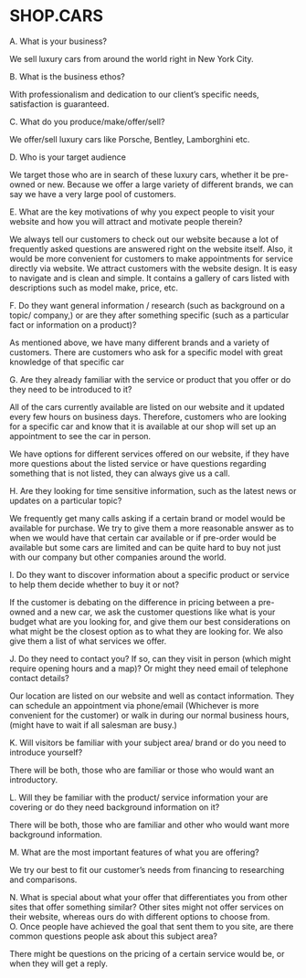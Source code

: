 # SHOP.CARS

A.	What is your business?

We sell luxury cars from around the world right in New York City. 

B.	What is the business ethos?

With professionalism and dedication to our client’s specific needs, satisfaction is guaranteed.

C.	What do you produce/make/offer/sell?

We offer/sell luxury cars like Porsche, Bentley, Lamborghini etc. 

D.	Who is your target audience

We target those who are in search of these luxury cars, whether it be pre-owned or new. Because we offer a large variety of different brands, we can say we have a very large pool of customers.

E.	What are the key motivations of why you expect people to visit your website and how you will attract and motivate people therein?

We always tell our customers to check out our website because a lot of frequently asked questions are answered right on the website itself. Also, it would be more convenient for customers to make appointments for service directly via website. 
We attract customers with the website design. It is easy to navigate and is clean and simple. It contains a gallery of cars listed with descriptions such as model make, price, etc.

F.	Do they want general information / research (such as background on a topic/ company,) or are they after something specific (such as a particular fact or information on a product)?

As mentioned above, we have many different brands and a variety of customers. There are customers who ask for a specific model with great knowledge of that specific car

G.	Are they already familiar with the service or product that you offer or do they need to be introduced to it?

All of the cars currently available are listed on our website and it updated every few hours on business days. Therefore, customers who are looking for a specific car and know that it is available at our shop will set up an appointment to see the car in person. 

We have options for different services offered on our website, if they have more questions about the listed service or have questions regarding something that is not listed, they can always give us a call.

H.	Are they looking for time sensitive information, such as the latest news or updates on a particular topic?

We frequently get many calls asking if a certain brand or model would be available for purchase. We try to give them a more reasonable answer as to when we would have that certain car available or if pre-order would be available but some cars are limited and can be quite hard to buy not just with our company but other companies around the world.


I.	Do they want to discover information about a specific product or service to help them decide whether to buy it or not?

If the customer is debating on the difference in pricing between a pre-owned and a new car, we ask the customer questions like what is your budget what are you looking for, and give them our best considerations on what might be the closest option as to what they are looking for. We also give them a list of what services we offer. 

J.	Do they need to contact you? If so, can they visit in person (which might require opening hours and a map)? Or might they need email of telephone contact details?

Our location are listed on our website and well as contact information. They can schedule an appointment via phone/email (Whichever is more convenient for the customer) or walk in during our normal business hours, (might have to wait if all salesman are busy.)

K.	Will visitors be familiar with your subject area/ brand or do you need to introduce yourself? 

There will be both, those who are familiar or those who would want an introductory.  

L.	Will they be familiar with the product/ service information your are covering or do they need background information on it?

There will be both, those who are familiar and other who would want more background information.

M.	What are the most important features of what you are offering?

We try our best to fit our customer’s needs from financing to researching and comparisons. 

N.	What is special about what your offer that differentiates you from other sites that offer something similar? 
Other sites might not offer services on their website, whereas ours do with different options to choose from.  
O.	Once people have achieved the goal that sent them to you site, are there common questions people ask about this subject area?

There might be questions on the pricing of a certain service would be, or when they will get a reply. 
